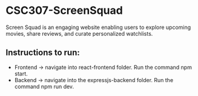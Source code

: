 # CSC307-ScreenSquad

Screen Squad is an engaging website enabling users to explore upcoming movies, share reviews, and curate personalized watchlists.

## Instructions to run:
- Frontend -> navigate into react-frontend folder. Run the command npm start.
- Backend -> navigate into the expressjs-backend folder. Run the command npm run dev.


